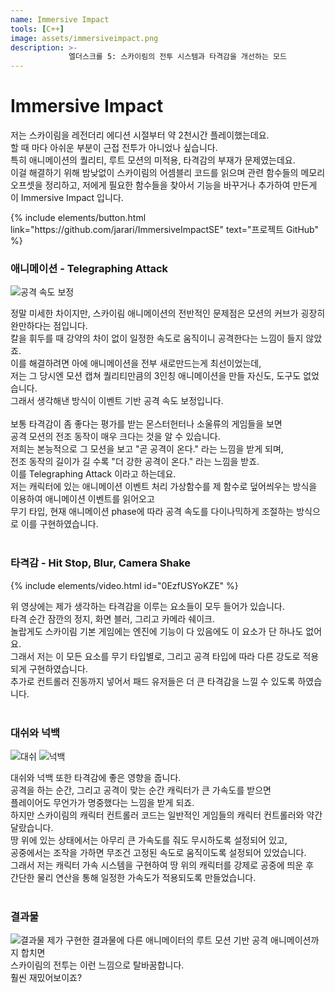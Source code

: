 ```yaml
---
name: Immersive Impact
tools: [C++]
image: assets/immersiveimpact.png
description: >-
             엘더스크롤 5: 스카이림의 전투 시스템과 타격감을 개선하는 모드
---
```


# Immersive Impact

저는 스카이림을 레전더리 에디션 시절부터 약 2천시간 플레이했는데요.<br>
할 때 마다 아쉬운 부분이 근접 전투가 아니었나 싶습니다.<br>
특히 애니메이션의 퀄리티, 루트 모션의 미적용, 타격감의 부재가 문제였는데요.<br>
이걸 해결하기 위해 밤낮없이 스카이림의 어셈블리 코드를 읽으며 관련 함수들의 메모리 오프셋을 정리하고, 저에게 필요한 함수들을 찾아서 기능을 바꾸거나 추가하여 만든게 이 Immersive Impact 입니다.<br>

<p class="text-center">
{% include elements/button.html link="https://github.com/jarari/ImmersiveImpactSE" text="프로젝트 GitHub" %}
</p>

### 애니메이션 - Telegraphing Attack

![공격 속도 보정](assets/immersiveimpact_speed.gif)

정말 미세한 차이지만, 스카이림 애니메이션의 전반적인 문제점은 모션의 커브가 굉장히 완만하다는 점입니다.<br>
칼을 휘두를 때 강약의 차이 없이 일정한 속도로 움직이니 공격한다는 느낌이 들지 않았죠.<br>
이를 해결하려면 아에 애니메이션을 전부 새로만드는게 최선이었는데, <br>
저는 그 당시엔 모션 캡쳐 퀄리티만큼의 3인칭 애니메이션을 만들 자신도, 도구도 없었습니다.<br>
그래서 생각해낸 방식이 이벤트 기반 공격 속도 보정입니다.<br>
<br>
보통 타격감이 좀 좋다는 평가를 받는 몬스터헌터나 소울류의 게임들을 보면 <br>
공격 모션의 전조 동작이 매우 크다는 것을 알 수 있습니다.<br>
저희는 본능적으로 그 모션을 보고 "곧 공격이 온다." 라는 느낌을 받게 되며, <br>
전조 동작의 길이가 길 수록 "더 강한 공격이 온다." 라는 느낌을 받죠.<br>
이를 Telegraphing Attack 이라고 하는데요.<br>
저는 캐릭터에 있는 애니메이션 이벤트 처리 가상함수를 제 함수로 덮어씌우는 방식을 이용하여 애니메이션 이벤트를 읽어오고<br>
무기 타입, 현재 애니메이션 phase에 따라 공격 속도를 다이나믹하게 조절하는 방식으로 이를 구현하였습니다.<br>
<br>

### 타격감 - Hit Stop, Blur, Camera Shake

{% include elements/video.html id="0EzfUSYoKZE" %}

위 영상에는 제가 생각하는 타격감을 이루는 요소들이 모두 들어가 있습니다.<br>
타격 순간 잠깐의 정지, 화면 블러, 그리고 카메라 쉐이크.<br>
놀랍게도 스카이림 기본 게임에는 엔진에 기능이 다 있음에도 이 요소가 단 하나도 없어요.<br>
그래서 저는 이 모든 요소를 무기 타입별로, 그리고 공격 타입에 따라 다른 강도로 적용되게 구현하였습니다.<br>
추가로 컨트롤러 진동까지 넣어서 패드 유저들은 더 큰 타격감을 느낄 수 있도록 하였습니다.<br>
<br>

### 대쉬와 넉백

![대쉬](assets/immersiveimpact_dash.gif)
![넉백](assets/immersiveimpact_knockback.gif)

대쉬와 넉백 또한 타격감에 좋은 영향을 줍니다.<br>
공격을 하는 순간, 그리고 공격이 맞는 순간 캐릭터가 큰 가속도를 받으면<br>
플레이어도 무언가가 명중했다는 느낌을 받게 되죠.<br>
하지만 스카이림의 캐릭터 컨트롤러 코드는 일반적인 게임들의 캐릭터 컨트롤러와 약간 달랐습니다.<br>
땅 위에 있는 상태에서는 아무리 큰 가속도를 줘도 무시하도록 설정되어 있고,<br>
공중에서는 조작을 가하면 무조건 고정된 속도로 움직이도록 설정되어 있었습니다.<br>
그래서 저는 캐릭터 가속 시스템을 구현하여 땅 위의 캐릭터를 강제로 공중에 띄운 후<br>
간단한 물리 연산을 통해 일정한 가속도가 적용되도록 만들었습니다.<br>
<br>

### 결과물

![결과물](assets/immersiveimpact_final.gif)
제가 구현한 결과물에 다른 애니메이터의 루트 모션 기반 공격 애니메이션까지 합치면<br>
스카이림의 전투는 이런 느낌으로 탈바꿈합니다.<br>
훨씬 재밌어보이죠?